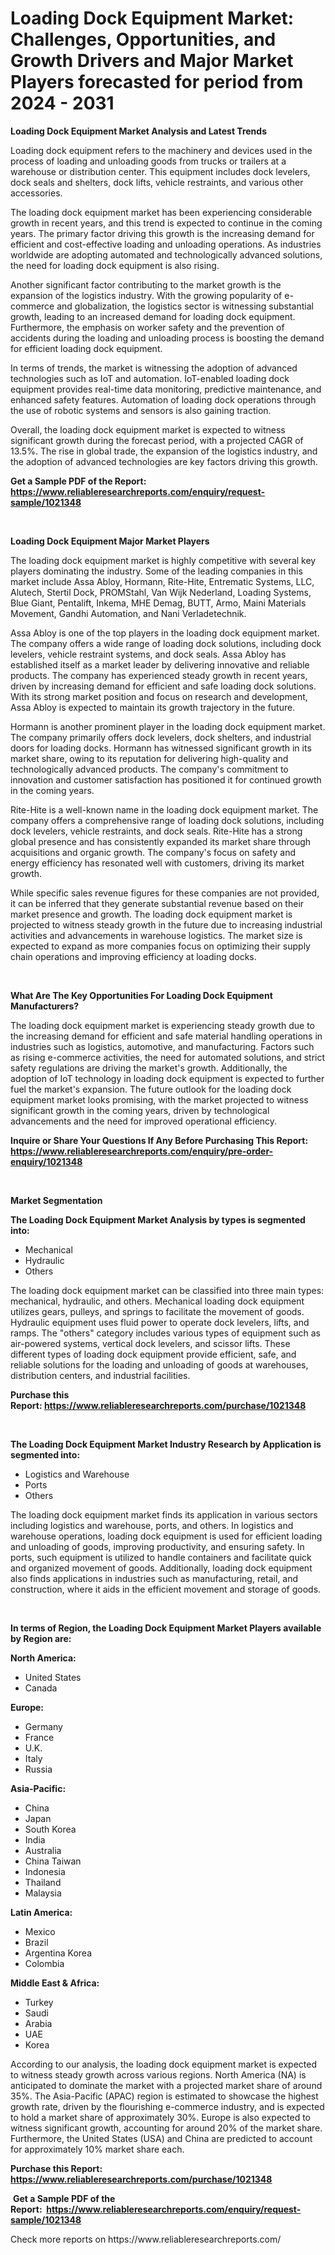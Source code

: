 <p><h1>Loading Dock Equipment Market: Challenges, Opportunities, and Growth Drivers and Major Market Players forecasted for period from 2024 - 2031</h1></p><p><strong>Loading Dock Equipment Market Analysis and Latest Trends</strong></p>
<p><p>Loading dock equipment refers to the machinery and devices used in the process of loading and unloading goods from trucks or trailers at a warehouse or distribution center. This equipment includes dock levelers, dock seals and shelters, dock lifts, vehicle restraints, and various other accessories.</p><p>The loading dock equipment market has been experiencing considerable growth in recent years, and this trend is expected to continue in the coming years. The primary factor driving this growth is the increasing demand for efficient and cost-effective loading and unloading operations. As industries worldwide are adopting automated and technologically advanced solutions, the need for loading dock equipment is also rising.</p><p>Another significant factor contributing to the market growth is the expansion of the logistics industry. With the growing popularity of e-commerce and globalization, the logistics sector is witnessing substantial growth, leading to an increased demand for loading dock equipment. Furthermore, the emphasis on worker safety and the prevention of accidents during the loading and unloading process is boosting the demand for efficient loading dock equipment.</p><p>In terms of trends, the market is witnessing the adoption of advanced technologies such as IoT and automation. IoT-enabled loading dock equipment provides real-time data monitoring, predictive maintenance, and enhanced safety features. Automation of loading dock operations through the use of robotic systems and sensors is also gaining traction.</p><p>Overall, the loading dock equipment market is expected to witness significant growth during the forecast period, with a projected CAGR of 13.5%. The rise in global trade, the expansion of the logistics industry, and the adoption of advanced technologies are key factors driving this growth.</p></p>
<p><strong>Get a Sample PDF of the Report:&nbsp; <a href="https://www.reliableresearchreports.com/enquiry/request-sample/1021348">https://www.reliableresearchreports.com/enquiry/request-sample/1021348</a></strong></p>
<p>&nbsp;</p>
<p><strong>Loading Dock Equipment Major Market Players</strong></p>
<p><p>The loading dock equipment market is highly competitive with several key players dominating the industry. Some of the leading companies in this market include Assa Abloy, Hormann, Rite-Hite, Entrematic Systems, LLC, Alutech, Stertil Dock, PROMStahl, Van Wijk Nederland, Loading Systems, Blue Giant, Pentalift, Inkema, MHE Demag, BUTT, Armo, Maini Materials Movement, Gandhi Automation, and Nani Verladetechnik.</p><p>Assa Abloy is one of the top players in the loading dock equipment market. The company offers a wide range of loading dock solutions, including dock levelers, vehicle restraint systems, and dock seals. Assa Abloy has established itself as a market leader by delivering innovative and reliable products. The company has experienced steady growth in recent years, driven by increasing demand for efficient and safe loading dock solutions. With its strong market position and focus on research and development, Assa Abloy is expected to maintain its growth trajectory in the future.</p><p>Hormann is another prominent player in the loading dock equipment market. The company primarily offers dock levelers, dock shelters, and industrial doors for loading docks. Hormann has witnessed significant growth in its market share, owing to its reputation for delivering high-quality and technologically advanced products. The company's commitment to innovation and customer satisfaction has positioned it for continued growth in the coming years.</p><p>Rite-Hite is a well-known name in the loading dock equipment market. The company offers a comprehensive range of loading dock solutions, including dock levelers, vehicle restraints, and dock seals. Rite-Hite has a strong global presence and has consistently expanded its market share through acquisitions and organic growth. The company's focus on safety and energy efficiency has resonated well with customers, driving its market growth.</p><p>While specific sales revenue figures for these companies are not provided, it can be inferred that they generate substantial revenue based on their market presence and growth. The loading dock equipment market is projected to witness steady growth in the future due to increasing industrial activities and advancements in warehouse logistics. The market size is expected to expand as more companies focus on optimizing their supply chain operations and improving efficiency at loading docks.</p></p>
<p>&nbsp;</p>
<p><strong>What Are The Key Opportunities For Loading Dock Equipment Manufacturers?</strong></p>
<p><p>The loading dock equipment market is experiencing steady growth due to the increasing demand for efficient and safe material handling operations in industries such as logistics, automotive, and manufacturing. Factors such as rising e-commerce activities, the need for automated solutions, and strict safety regulations are driving the market's growth. Additionally, the adoption of IoT technology in loading dock equipment is expected to further fuel the market's expansion. The future outlook for the loading dock equipment market looks promising, with the market projected to witness significant growth in the coming years, driven by technological advancements and the need for improved operational efficiency.</p></p>
<p><strong>Inquire or Share Your Questions If Any Before Purchasing This Report: <a href="https://www.reliableresearchreports.com/enquiry/pre-order-enquiry/1021348">https://www.reliableresearchreports.com/enquiry/pre-order-enquiry/1021348</a></strong></p>
<p>&nbsp;</p>
<p><strong>Market Segmentation</strong></p>
<p><strong>The Loading Dock Equipment Market Analysis by types is segmented into:</strong></p>
<p><ul><li>Mechanical</li><li>Hydraulic</li><li>Others</li></ul></p>
<p><p>The loading dock equipment market can be classified into three main types: mechanical, hydraulic, and others. Mechanical loading dock equipment utilizes gears, pulleys, and springs to facilitate the movement of goods. Hydraulic equipment uses fluid power to operate dock levelers, lifts, and ramps. The "others" category includes various types of equipment such as air-powered systems, vertical dock levelers, and scissor lifts. These different types of loading dock equipment provide efficient, safe, and reliable solutions for the loading and unloading of goods at warehouses, distribution centers, and industrial facilities.</p></p>
<p><strong>Purchase this Report:&nbsp;<a href="https://www.reliableresearchreports.com/purchase/1021348">https://www.reliableresearchreports.com/purchase/1021348</a></strong></p>
<p>&nbsp;</p>
<p><strong>The Loading Dock Equipment Market Industry Research by Application is segmented into:</strong></p>
<p><ul><li>Logistics and Warehouse</li><li>Ports</li><li>Others</li></ul></p>
<p><p>The loading dock equipment market finds its application in various sectors including logistics and warehouse, ports, and others. In logistics and warehouse operations, loading dock equipment is used for efficient loading and unloading of goods, improving productivity, and ensuring safety. In ports, such equipment is utilized to handle containers and facilitate quick and organized movement of goods. Additionally, loading dock equipment also finds applications in industries such as manufacturing, retail, and construction, where it aids in the efficient movement and storage of goods.</p></p>
<p>&nbsp;</p>
<p><strong>In terms of Region, the Loading Dock Equipment Market Players available by Region are:</strong></p>
<p>
    <p> <strong> North America: </strong>
        <ul>
            <li>United States</li>
            <li>Canada</li>
        </ul>
        </p> 
    <p> <strong> Europe: </strong>
        <ul>
            <li>Germany</li>
            <li>France</li>
            <li>U.K.</li>
            <li>Italy</li>
            <li>Russia</li>
        </ul>
        </p> 
    <p> <strong> Asia-Pacific: </strong>
        <ul>
            <li>China</li>
            <li>Japan</li>
            <li>South Korea</li>
            <li>India</li>
            <li>Australia</li>
            <li>China Taiwan</li>
            <li>Indonesia</li>
            <li>Thailand</li>
            <li>Malaysia</li>
        </ul>
        </p> 
    <p> <strong> Latin America: </strong>
        <ul>
            <li>Mexico</li>
            <li>Brazil</li>
            <li>Argentina Korea</li>
            <li>Colombia</li>
        </ul>
        </p> 
    <p> <strong> Middle East & Africa: </strong>
        <ul>
            <li>Turkey</li>
            <li>Saudi</li>
            <li>Arabia</li>
            <li>UAE</li>
            <li>Korea</li>
        </ul>
    </p>
    </p>
<p><p>According to our analysis, the loading dock equipment market is expected to witness steady growth across various regions. North America (NA) is anticipated to dominate the market with a projected market share of around 35%. The Asia-Pacific (APAC) region is estimated to showcase the highest growth rate, driven by the flourishing e-commerce industry, and is expected to hold a market share of approximately 30%. Europe is also expected to witness significant growth, accounting for around 20% of the market share. Furthermore, the United States (USA) and China are predicted to account for approximately 10% market share each.</p></p>
<p><strong>Purchase this Report: <a href="https://www.reliableresearchreports.com/purchase/1021348">https://www.reliableresearchreports.com/purchase/1021348</a></strong></p>
<p>&nbsp;<strong>Get a Sample PDF of the Report:&nbsp;&nbsp;<a href="https://www.reliableresearchreports.com/enquiry/request-sample/1021348">https://www.reliableresearchreports.com/enquiry/request-sample/1021348</a></strong></p>
<p><strong></strong></p>
<p>Check more reports on https://www.reliableresearchreports.com/</p>
